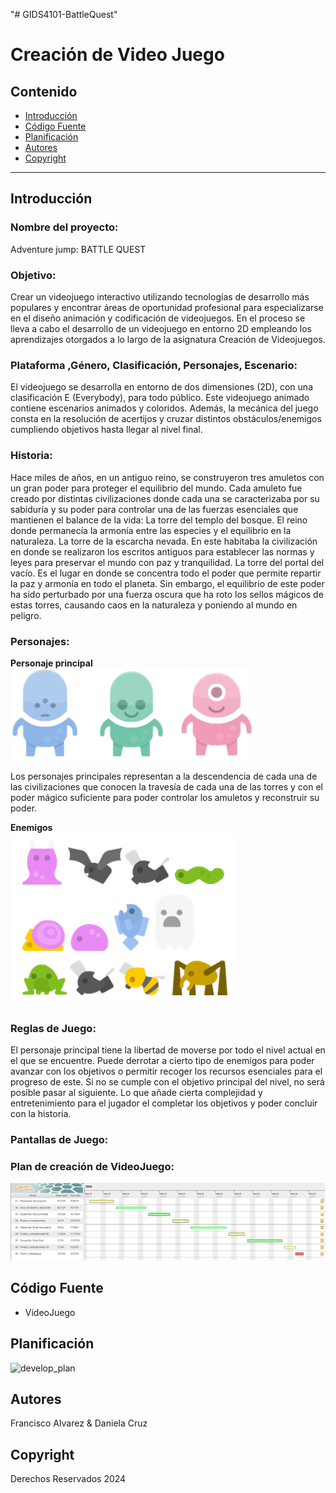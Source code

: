 "# GIDS4101-BattleQuest" 


# Creación de Video Juego

<!-- 
<p align="center">
    <img src="https://user-images.githubusercontent.com/8560750/195950148-0c0df38e-5f96-45ae-87c3-6922738c612d.jpg" alt="Logo" width=1200 height=300>

  <p align="center">
    Short description
    <br>
    <a href="https://reponame/issues/new?template=bug.md">Report bug</a>
    ·
    <a href="https://reponame/issues/new?template=feature.md&labels=feature">Request feature</a>
  </p>
</p>
 -->

## Contenido

- [Introducción](#introducción)
- [Código Fuente](#código-fuente)
- [Planificación](#planificación)
- [Autores](#autores)
- [Copyright](#copyright)

---

## Introducción

### Nombre del proyecto: 
Adventure jump: BATTLE QUEST

### Objetivo: 
Crear un videojuego interactivo utilizando tecnologías de desarrollo más populares y encontrar áreas de oportunidad profesional para especializarse en el diseño animación y codificación de videojuegos. En el proceso se lleva a cabo el desarrollo de un videojuego en entorno 2D empleando los aprendizajes otorgados a lo largo de la asignatura Creación de Videojuegos. 

### Plataforma ,Género, Clasificación, Personajes, Escenario:
El videojuego se desarrolla en entorno de dos dimensiones (2D), con una clasificación E (Everybody), para todo público. Este videojuego animado contiene escenarios animados y coloridos. Además, la mecánica del juego consta en la resolución de acertijos y cruzar distintos obstáculos/enemigos cumpliendo objetivos hasta llegar al nivel final.

### Historia:
Hace miles de años, en un antiguo reino, se construyeron tres amuletos con un gran poder para proteger el equilibrio del mundo. Cada amuleto fue creado por distintas civilizaciones donde cada una se caracterizaba por su sabiduría y su poder para controlar una de las fuerzas esenciales que mantienen el balance de la vida:
La torre del templo del bosque. El reino donde permanecía la armonía entre las especies y el equilibrio en la naturaleza. 
La torre de la escarcha nevada. En este habitaba la civilización en donde se realizaron los escritos antiguos para establecer las normas y leyes para preservar el mundo con paz y tranquilidad.
La torre del portal del vacío. Es el lugar en donde se concentra todo el poder que permite repartir la paz y armonía en todo el planeta.
Sin embargo, el equilibrio de este poder ha sido perturbado por una fuerza oscura que ha roto los sellos mágicos de estas torres, causando caos en la naturaleza y poniendo al mundo en peligro.

### Personajes:
**Personaje principal** 
<br>
![principal_characters](/Images/chrPrincipals.png)

Los personajes principales representan a la descendencia de cada una de las civilizaciones
que conocen la travesía de cada una de las torres y con el poder mágico suficiente para poder
controlar los amuletos y reconstruir su poder.

**Enemigos**
<br>
![enemies_characters](/Images/chrEnemies.png)

### Reglas de Juego:
El personaje principal tiene la libertad de moverse por todo el nivel actual en el que se encuentre. Puede
derrotar a cierto tipo de enemigos para poder avanzar con los objetivos o permitir recoger los recursos
esenciales para el progreso de este. Si no se cumple con el objetivo principal del nivel, no será posible
pasar al siguiente. Lo que añade cierta complejidad y entretenimiento para el jugador el completar los
objetivos y poder concluir con la historia.

###  Pantallas de Juego:

###  Plan de creación de VideoJuego:
![proyect_planner](/Images/proyPlanner.png)

## Código Fuente
* VideoJuego

## Planificación

![develop_plan](https://drive.google.com/file/d/1mXHOnmBgaLywcP0fGUqw0IjItMJoy287/view?usp=sharing)

## Autores
Francisco Alvarez & Daniela Cruz

## Copyright
Derechos Reservados 2024
